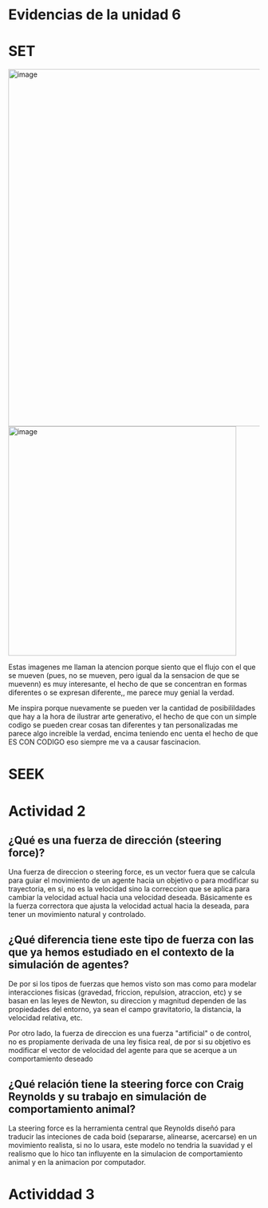 # Evidencias de la unidad 6

# SET
<img width="713" height="715" alt="image" src="https://github.com/user-attachments/assets/00af89ed-7601-480b-a108-8008ea5f0bc1" />
<img width="457" height="459" alt="image" src="https://github.com/user-attachments/assets/dbd5d440-6111-421e-bfc6-b73fee42bc84" />

Estas imagenes me llaman la atencion porque siento que el flujo con el que se mueven (pues, no se mueven, pero igual da la sensacion de que se muevenn) es muy interesante, el hecho de que se concentran en formas diferentes o se expresan diferente,, me parece muy genial la verdad.

Me inspira porque nuevamente se pueden ver la cantidad de posibilildades que hay a la hora de ilustrar arte generativo, el hecho de que con un simple codigo se pueden crear cosas tan diferentes y tan personalizadas me parece algo increible la verdad, encima teniendo enc uenta el hecho de que ES CON CODIGO eso siempre me va a causar fascinacion.

# SEEK

# Actividad 2

## ¿Qué es una fuerza de dirección (steering force)?
Una fuerza de direccion o steering force, es un vector fuera que se calcula para guiar el movimiento de un agente hacia un objetivo o para modificar su trayectoria, en si, no es la velocidad sino la correccion que se aplica para cambiar la velocidad actual hacia una velocidad deseada.
Básicamente es la fuerza correctora que ajusta la velocidad actual hacia la deseada, para tener un movimiento natural y controlado.

## ¿Qué diferencia tiene este tipo de fuerza con las que ya hemos estudiado en el contexto de la simulación de agentes?

De por si los tipos de fuerzas que hemos visto son mas como para modelar interacciones fisicas (gravedad, friccion, repulsion, atraccion, etc) y se basan en las leyes de Newton, su direccion y magnitud dependen de las propiedades del entorno, ya sean el campo gravitatorio, la distancia, la velocidad relativa, etc.

Por otro lado, la fuerza de direccion es una fuerza "artificial" o de control, no es propiamente derivada de una ley fisica real, de por si su objetivo es modificar el vector de velocidad del agente para que se acerque a un comportamiento deseado

## ¿Qué relación tiene la steering force con Craig Reynolds y su trabajo en simulación de comportamiento animal?

La steering force es la herramienta central que Reynolds diseñó para traducir las inteciones de cada boid (separarse, alinearse, acercarse) en un movimiento realista, si no lo usara, este modelo no tendria la suavidad y el realismo que lo hico tan influyente en la simulacion de comportamiento animal y en la animacion por computador.

# Actividdad 3





